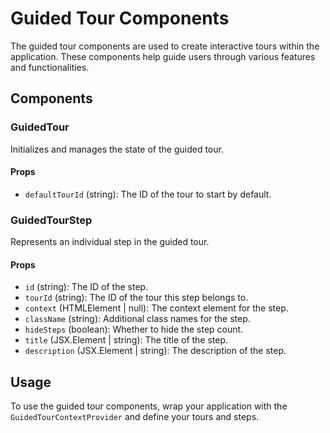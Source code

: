 # Guided Tour Components

The guided tour components are used to create interactive tours within the application. These components help guide users through various features and functionalities.

## Components

### GuidedTour

Initializes and manages the state of the guided tour.

#### Props

- `defaultTourId` (string): The ID of the tour to start by default.

### GuidedTourStep

Represents an individual step in the guided tour.

#### Props

- `id` (string): The ID of the step.
- `tourId` (string): The ID of the tour this step belongs to.
- `context` (HTMLElement | null): The context element for the step.
- `className` (string): Additional class names for the step.
- `hideSteps` (boolean): Whether to hide the step count.
- `title` (JSX.Element | string): The title of the step.
- `description` (JSX.Element | string): The description of the step.

## Usage

To use the guided tour components, wrap your application with the `GuidedTourContextProvider` and define your tours and steps.
